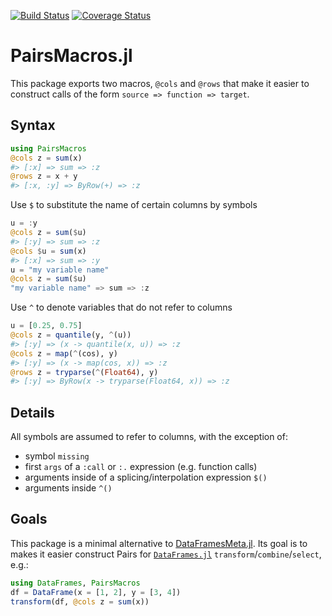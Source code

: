[![Build Status](https://travis-ci.com/matthieugomez/PairsMacros.jl.svg?branch=master)](https://travis-ci.com/matthieugomez/PairsMacros.jl)
[![Coverage Status](https://coveralls.io/repos/matthieugomez/PairsMacros.jl/badge.svg?branch=master)](https://coveralls.io/r/matthieugomez/PairsMacros.jl?branch=master)

PairsMacros.jl
=============

This package exports two macros, `@cols` and `@rows` that make it easier to construct calls of the form `source => function => target`.

## Syntax
```julia
using PairsMacros
@cols z = sum(x)
#> [:x] => sum => :z
@rows z = x + y
#> [:x, :y] => ByRow(+) => :z
```

Use `$` to substitute the name of certain columns by symbols
```julia
u = :y
@cols z = sum($u)
#> [:y] => sum => :z
@cols $u = sum(x)
#> [:x] => sum => :y
u = "my variable name"
@cols z = sum($u)
"my variable name" => sum => :z
```

Use `^` to denote variables that do not refer to columns
```julia
u = [0.25, 0.75]
@cols z = quantile(y, ^(u))
#> [:y] => (x -> quantile(x, u)) => :z
@cols z = map(^(cos), y)
#> [:y] => (x -> map(cos, x)) => :z
@rows z = tryparse(^(Float64), y)
#> [:y] => ByRow(x -> tryparse(Float64, x)) => :z
```

## Details
All symbols are assumed to refer to columns, with the exception of:
- symbol `missing`
- first `args` of a `:call` or `:.` expression (e.g. function calls)
- arguments inside of a splicing/interpolation expression `$()`
- arguments inside  `^()`

## Goals
This package is a minimal alternative to [DataFramesMeta.jl](https://github.com/JuliaData/DataFramesMeta.jl). Its goal is to makes it easier construct Pairs for [`DataFrames.jl`](https://github.com/JuliaData/DataFrames.jl) `transform`/`combine`/`select`, e.g.:
```julia
using DataFrames, PairsMacros
df = DataFrame(x = [1, 2], y = [3, 4])
transform(df, @cols z = sum(x))
```
